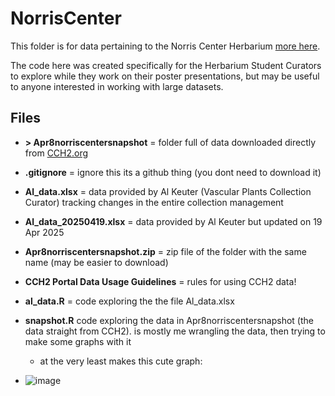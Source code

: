 # NorrisCenter

This folder is for data pertaining to the Norris Center Herbarium [more here](https://norriscenter.ucsc.edu/collections/).

The code here was created specifically for the Herbarium Student Curators to explore while they work on their poster presentations, but may be useful to anyone interested in working with large datasets.

## Files

- **> Apr8norriscentersnapshot** = folder full of data downloaded directly from [CCH2.org](https://www.cch2.org/portal/collections/search/index.php)

- **.gitignore** = ignore this its a github thing (you dont need to download it)

- **Al_data.xlsx** = data provided by Al Keuter (Vascular Plants Collection Curator) tracking changes in the entire collection management

- **Al_data_20250419.xlsx** = data provided by Al Keuter but updated on 19 Apr 2025

- **Apr8norriscentersnapshot.zip** = zip file of the folder with the same name (may be easier to download)

- **CCH2 Portal Data Usage Guidelines** = rules for using CCH2 data!

- **al_data.R** = code exploring the the file Al_data.xlsx

- **snapshot.R** code exploring the data in Apr8norriscentersnapshot (the data straight from CCH2). is mostly me wrangling the data, then trying to make some graphs with it

    - at the very least makes this cute graph:
- ![image](https://github.com/user-attachments/assets/d944309a-9342-4d7f-91a9-692150f56ab2)
